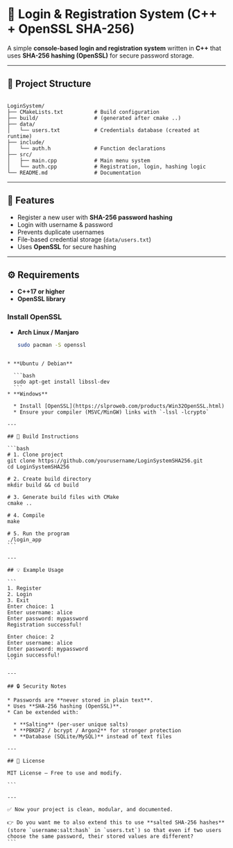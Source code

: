 # 🔐 Login & Registration System (C++ + OpenSSL SHA-256)

A simple **console-based login and registration system** written in **C++** that uses **SHA-256 hashing (OpenSSL)** for secure password storage.

---

## 📂 Project Structure

```

LoginSystem/
├── CMakeLists.txt          # Build configuration
├── build/                  # (generated after cmake ..)
├── data/
│   └── users.txt           # Credentials database (created at runtime)
├── include/
│   └── auth.h              # Function declarations
├── src/
│   ├── main.cpp            # Main menu system
│   └── auth.cpp            # Registration, login, hashing logic
└── README.md               # Documentation

````

---

## 🚀 Features
- Register a new user with **SHA-256 password hashing**
- Login with username & password
- Prevents duplicate usernames
- File-based credential storage (`data/users.txt`)
- Uses **OpenSSL** for secure hashing

---

## ⚙️ Requirements
- **C++17 or higher**
- **OpenSSL library**

### Install OpenSSL
- **Arch Linux / Manjaro**
  ```bash
  sudo pacman -S openssl
````

* **Ubuntu / Debian**

  ```bash
  sudo apt-get install libssl-dev
  ```
* **Windows**

  * Install [OpenSSL](https://slproweb.com/products/Win32OpenSSL.html)
  * Ensure your compiler (MSVC/MinGW) links with `-lssl -lcrypto`

---

## 🔨 Build Instructions

```bash
# 1. Clone project
git clone https://github.com/yourusername/LoginSystemSHA256.git
cd LoginSystemSHA256

# 2. Create build directory
mkdir build && cd build

# 3. Generate build files with CMake
cmake ..

# 4. Compile
make

# 5. Run the program
./login_app
```

---

## 💡 Example Usage

```
1. Register
2. Login
3. Exit
Enter choice: 1
Enter username: alice
Enter password: mypassword
Registration successful!

Enter choice: 2
Enter username: alice
Enter password: mypassword
Login successful!
```

---

## 🔒 Security Notes

* Passwords are **never stored in plain text**.
* Uses **SHA-256 hashing (OpenSSL)**.
* Can be extended with:

  * **Salting** (per-user unique salts)
  * **PBKDF2 / bcrypt / Argon2** for stronger protection
  * **Database (SQLite/MySQL)** instead of text files

---

## 📜 License

MIT License – Free to use and modify.

```

---

✅ Now your project is clean, modular, and documented.  

👉 Do you want me to also extend this to use **salted SHA-256 hashes** (store `username:salt:hash` in `users.txt`) so that even if two users choose the same password, their stored values are different?
```
